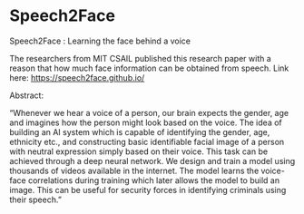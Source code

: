 # Speech2Face
Speech2Face : Learning the face behind a voice

The researchers from MIT CSAIL published this research paper with a reason that how much face information can be obtained from speech.
Link here: https://speech2face.github.io/

Abstract:

“Whenever we hear a voice of a person, our brain expects the gender, age and imagines how the person might look based on the voice. The idea of building an AI system which is capable of identifying the gender, age, ethnicity etc., and constructing basic identifiable facial image of a person with neutral expression simply based on their voice. This task can be achieved through a deep neural network. We design and train a model using thousands of videos available in the internet. The model learns the voice-face correlations during training which later allows the model to build an image. This can be useful for security forces in identifying criminals using their speech.”
